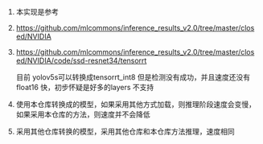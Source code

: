 1. 本实现是参考

1. https://github.com/mlcommons/inference_results_v2.0/tree/master/closed/NVIDIA

2. https://github.com/mlcommons/inference_results_v2.0/tree/master/closed/NVIDIA/code/ssd-resnet34/tensorrt

   目前 yolov5s可以转换成tensorrt_int8  但是检测没有成功，并且速度还没有float16 快，初步怀疑是好多的layers 不支持

3. 使用本仓库转换成的模型，如果采用其他方式加载，则推理阶段速度会变慢，如果采用本仓库的方法，则速度并不会降低

4. 采用其他仓库转换的模型，采用其他仓库和本仓库方法推理，速度相同